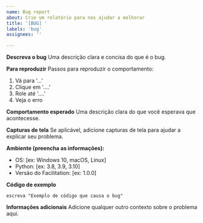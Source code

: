 ```yaml
---
name: Bug report
about: Crie um relatório para nos ajudar a melhorar
title: '[BUG] '
labels: 'bug'
assignees: ''

---
```


**Descreva o bug**
Uma descrição clara e concisa do que é o bug.

**Para reproduzir**
Passos para reproduzir o comportamento:
1. Vá para '...'
2. Clique em '....'
3. Role até '....'
4. Veja o erro

**Comportamento esperado**
Uma descrição clara do que você esperava que acontecesse.

**Capturas de tela**
Se aplicável, adicione capturas de tela para ajudar a explicar seu problema.

**Ambiente (preencha as informações):**
 - OS: [ex: Windows 10, macOS, Linux]
 - Python: [ex: 3.8, 3.9, 3.10]
 - Versão do Facilitation: [ex: 1.0.0]

**Código de exemplo**
```facilitation
escreva "Exemplo de código que causa o bug"
```

**Informações adicionais**
Adicione qualquer outro contexto sobre o problema aqui. 